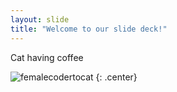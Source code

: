 ```yaml
---
layout: slide
title: "Welcome to our slide deck!"
---
```


Cat having coffee

![femalecodertocat](https://octodex.github.com/images/femalecodertocat.png)
{: .center}

